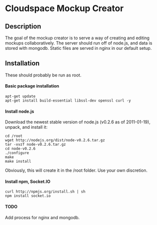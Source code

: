 
# Cloudspace Mockup Creator

## Description

The goal of the mockup creator is to serve a way of creating and editing mockups collaboratively. The server should run off of node.js, and data is stored with mongodb. Static files are served in nginx in our default setup.
  
## Installation

These should probably be run as root.

#### Basic package installation

    apt-get update
    apt-get install build-essential libssl-dev openssl curl -y

#### Install node.js

Download the newest stable version of node.js (v0.2.6 as of 2011-01-19), unpack, and install it:

    cd /root
    wget http://nodejs.org/dist/node-v0.2.6.tar.gz
    tar -xvzf node-v0.2.6.tar.gz
    cd node-v0.2.6
    ./configure
    make
    make install

Obviously, this will create it in the /root folder. Use your own discretion.

#### Install npm, Socket.IO

    curl http://npmjs.org/install.sh | sh
    npm install socket.io

#### TODO

Add process for nginx and mongodb.

